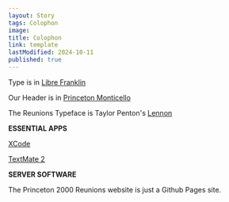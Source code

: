 ```yaml
---
layout: Story
tags: Colophon
image: 
title: Colophon
link: template
lastModified: 2024-10-11
published: true
---
```




Type is in [Libre Franklin](https://fonts.google.com/specimen/Libre+Franklin)

Our Header is in [Princeton Monticello](https://oitstyleguide.princeton.edu/brand-and-marketing-guidelines/typography-and-fonts)

The Reunions Typeface is Taylor Penton's [Lennon](https://www.taylorpenton.com/fonts/p/lennon)

**ESSENTIAL APPS**

[XCode](https://apps.apple.com/us/app/xcode/id497799835?mt=12)

[TextMate 2](https://macromates.com)

**SERVER SOFTWARE**

The Princeton 2000 Reunions website is just a Github Pages site.
